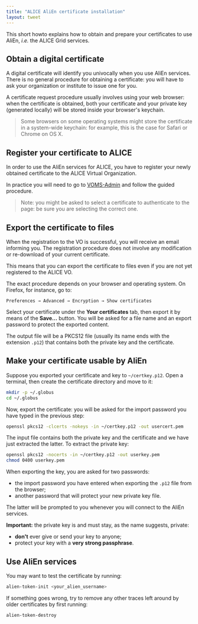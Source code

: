 ```yaml
---
title: "ALICE AliEn certificate installation"
layout: tweet
---
```



This short howto explains how to obtain and prepare your certificates
to use AliEn, _i.e._ the ALICE Grid services.


Obtain a digital certificate
----------------------------

A digital certificate will identify you univocally when you use AliEn
services. There is no general procedure for obtaining a certificate:
you will have to ask your organization or institute to issue one for
you.

A certificate request procedure usually involves using your web
browser: when the certificate is obtained, both your certificate and
your private key (generated locally) will be stored inside your
browser's keychain.

> Some browsers on some operating systems might store the certificate
> in a system-wide keychain: for example, this is the case for Safari
> or Chrome on OS X.


Register your certificate to ALICE
----------------------------------

In order to use the AliEn services for ALICE, you have to register
your newly obtained certificate to the ALICE Virtual Organization.

In practice you will need to go to
[VOMS-Admin](https://voms2.cern.ch:8443/voms/alice) and follow the guided
procedure.

> Note: you might be asked to select a certificate to authenticate to the page:
> be sure you are selecting the correct one.


Export the certificate to files
-------------------------------

When the registration to the VO is successful, you will receive an
email informing you. The registration procedure does not involve any
modification or re-download of your current certificate.

This means that you can export the certificate to files even if you
are not yet registered to the ALICE VO.

The exact procedure depends on your browser and operating system. On
Firefox, for instance, go to:

    Preferences → Advanced → Encryption → Show certificates

Select your certificate under the **Your certificates** tab, then
export it by means of the **Save...** button. You will be asked for a
file name and an export password to protect the exported content.

The output file will be a PKCS12 file (usually its name ends with
the extension `.p12`) that contains both the private key and the
certificate.


Make your certificate usable by AliEn
-------------------------------------

Suppose you exported your certificate and key to `~/certkey.p12`. Open
a terminal, then create the certificate directory and move to it:

```sh
mkdir -p ~/.globus
cd ~/.globus
```

Now, export the certificate: you will be asked for the import password
you have typed in the previous step:

```sh
openssl pkcs12 -clcerts -nokeys -in ~/certkey.p12 -out usercert.pem
```

The input file contains both the private key and the certificate and
we have just extracted the latter. To extract the private key:

```sh
openssl pkcs12 -nocerts -in ~/certkey.p12 -out userkey.pem
chmod 0400 userkey.pem
```

When exporting the key, you are asked for two passwords:

*  the import password you have entered when exporting the `.p12` file
   from the browser;
*  another password that will protect your new private key file.

The latter will be prompted to you whenever you will connect to the
AliEn services.

**Important:** the private key is and must stay, as the name suggests,
private:

*   **don't** ever give or send your key to anyone;
*   protect your key with a **very strong passphrase**.


Use AliEn services
------------------

You may want to test the certificate by running:

```sh
alien-token-init <your_alien_username>
```

If something goes wrong, try to remove any other traces left around
by older certificates by first running:

```sh
alien-token-destroy
```
